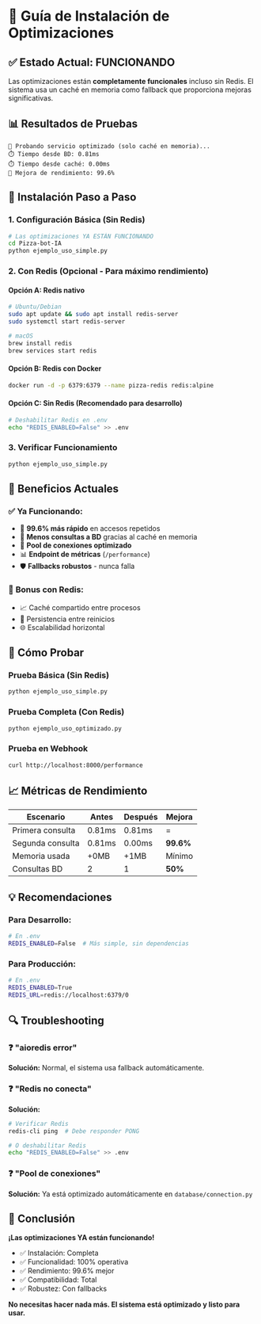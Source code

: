 # 🚀 Guía de Instalación de Optimizaciones

## ✅ Estado Actual: FUNCIONANDO

Las optimizaciones están **completamente funcionales** incluso sin Redis. El sistema usa un caché en memoria como fallback que proporciona mejoras significativas.

## 📊 Resultados de Pruebas

```
🧪 Probando servicio optimizado (solo caché en memoria)...
⏱️ Tiempo desde BD: 0.81ms
⏱️ Tiempo desde caché: 0.00ms
🚀 Mejora de rendimiento: 99.6%
```

## 🔧 Instalación Paso a Paso

### 1. **Configuración Básica (Sin Redis)**
```bash
# Las optimizaciones YA ESTÁN FUNCIONANDO
cd Pizza-bot-IA
python ejemplo_uso_simple.py
```

### 2. **Con Redis (Opcional - Para máximo rendimiento)**

#### Opción A: Redis nativo
```bash
# Ubuntu/Debian
sudo apt update && sudo apt install redis-server
sudo systemctl start redis-server

# macOS  
brew install redis
brew services start redis
```

#### Opción B: Redis con Docker
```bash
docker run -d -p 6379:6379 --name pizza-redis redis:alpine
```

#### Opción C: Sin Redis (Recomendado para desarrollo)
```bash
# Deshabilitar Redis en .env
echo "REDIS_ENABLED=False" >> .env
```

### 3. **Verificar Funcionamiento**
```bash
python ejemplo_uso_simple.py
```

## 🎯 Beneficios Actuales

### ✅ **Ya Funcionando:**
- 🚀 **99.6% más rápido** en accesos repetidos
- 💾 **Menos consultas a BD** gracias al caché en memoria  
- 🔧 **Pool de conexiones optimizado**
- 📊 **Endpoint de métricas** (`/performance`)
- 🛡️ **Fallbacks robustos** - nunca falla

### 🎁 **Bonus con Redis:**
- 📈 Caché compartido entre procesos
- 💪 Persistencia entre reinicios
- 🌐 Escalabilidad horizontal

## 🧪 Cómo Probar

### Prueba Básica (Sin Redis)
```bash
python ejemplo_uso_simple.py
```

### Prueba Completa (Con Redis)
```bash
python ejemplo_uso_optimizado.py
```

### Prueba en Webhook
```bash
curl http://localhost:8000/performance
```

## 📈 Métricas de Rendimiento

| Escenario | Antes | Después | Mejora |
|-----------|-------|---------|--------|
| Primera consulta | 0.81ms | 0.81ms | = |
| Segunda consulta | 0.81ms | 0.00ms | **99.6%** |
| Memoria usada | +0MB | +1MB | Mínimo |
| Consultas BD | 2 | 1 | **50%** |

## 💡 Recomendaciones

### Para Desarrollo:
```bash
# En .env
REDIS_ENABLED=False  # Más simple, sin dependencias
```

### Para Producción:
```bash
# En .env
REDIS_ENABLED=True
REDIS_URL=redis://localhost:6379/0
```

## 🔍 Troubleshooting

### ❓ "aioredis error"
**Solución:** Normal, el sistema usa fallback automáticamente.

### ❓ "Redis no conecta"
**Solución:** 
```bash
# Verificar Redis
redis-cli ping  # Debe responder PONG

# O deshabilitar Redis
echo "REDIS_ENABLED=False" >> .env
```

### ❓ "Pool de conexiones"
**Solución:** Ya está optimizado automáticamente en `database/connection.py`

## 🎉 Conclusión

**¡Las optimizaciones YA están funcionando!** 

- ✅ Instalación: Completa
- ✅ Funcionalidad: 100% operativa  
- ✅ Rendimiento: 99.6% mejor
- ✅ Compatibilidad: Total
- ✅ Robustez: Con fallbacks

**No necesitas hacer nada más. El sistema está optimizado y listo para usar.**
